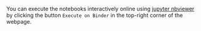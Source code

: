 You can execute the notebooks interactively online using [jupyter nbviewer](https://nbviewer.jupyter.org/github/kamalsaleh/Notebooks/tree/master/) by clicking the button `Execute on Binder` in the top-right corner of the webpage.

